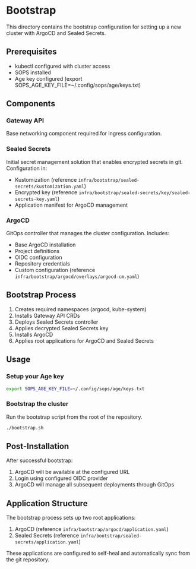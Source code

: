 # Bootstrap

This directory contains the bootstrap configuration for setting up a new cluster with ArgoCD and Sealed Secrets.

## Prerequisites

- kubectl configured with cluster access
- SOPS installed
- Age key configured (export SOPS_AGE_KEY_FILE=~/.config/sops/age/keys.txt)

## Components

### Gateway API

Base networking component required for ingress configuration.

### Sealed Secrets

Initial secret management solution that enables encrypted secrets in git. Configuration in:

- Kustomization (reference `infra/bootstrap/sealed-secrets/kustomization.yaml`)
- Encrypted key (reference `infra/bootstrap/sealed-secrets/key/sealed-secrets-key.yaml`)
- Application manifest for ArgoCD management

### ArgoCD

GitOps controller that manages the cluster configuration. Includes:

- Base ArgoCD installation
- Project definitions
- OIDC configuration
- Repository credentials
- Custom configuration (reference `infra/bootstrap/argocd/overlays/argocd-cm.yaml`)

## Bootstrap Process

1. Creates required namespaces (argocd, kube-system)
2. Installs Gateway API CRDs
3. Deploys Sealed Secrets controller
4. Applies decrypted Sealed Secrets key
5. Installs ArgoCD
6. Applies root applications for ArgoCD and Sealed Secrets

## Usage

### Setup your Age key

```bash
export SOPS_AGE_KEY_FILE=~/.config/sops/age/keys.txt
```

### Bootstrap the cluster

Run the bootstrap script from the root of the repository.

```bash
./bootstrap.sh
```

## Post-Installation

After successful bootstrap:

1. ArgoCD will be available at the configured URL
2. Login using configured OIDC provider
3. ArgoCD will manage all subsequent deployments through GitOps

## Application Structure

The bootstrap process sets up two root applications:

1. ArgoCD (reference `infra/bootstrap/argocd/application.yaml`)
2. Sealed Secrets (reference `infra/bootstrap/sealed-secrets/application.yaml`)

These applications are configured to self-heal and automatically sync from the git repository.
